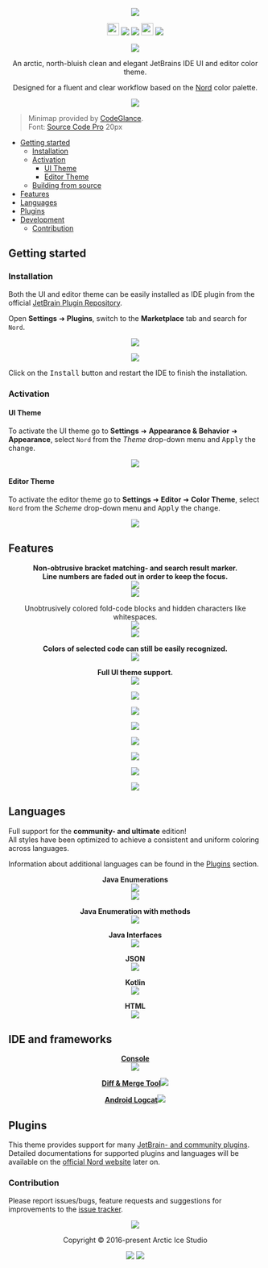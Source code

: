 <p align="center"><img src="https://raw.githubusercontent.com/arcticicestudio/nord-jetbrains/develop/assets/nord-jetbrains-banner.svg?sanitize=true"/></p>

<p align="center"><img src="https://assets-cdn.github.com/favicon.ico" width=24 height=24/> <a href="https://github.com/arcticicestudio/nord-jetbrains/releases/latest"><img src="https://img.shields.io/github/release/arcticicestudio/nord-jetbrains.svg?style=flat-square"/></a> <a href="https://github.com/arcticicestudio/nord/releases/tag/v0.2.0"><img src="https://img.shields.io/badge/Nord-v0.2.0-88C0D0.svg?style=flat-square"/></a> <img src="https://jetbrains.com/_assets/shared/favicons/jetbrains.ico" width=24 height=24/> <a href="https://www.jetbrains.com/idea"><img src="https://img.shields.io/badge/IntelliJ_IDEA-2019.1_+-000000.svg?style=flat-square"/></a></p>

<p align="center"><a href="https://github.com/arcticicestudio/nord-jetbrains/blob/v0.5.0/CHANGELOG.md#050"><img src="https://img.shields.io/badge/Changelog-0.5.0-81A1C1.svg?style=flat-square"/></a></p>

<p align="center">An arctic, north-bluish clean and elegant JetBrains IDE UI and editor color theme.</p>

<p align="center">Designed for a fluent and clear workflow based on the <a href="https://www.nordtheme.com">Nord</a> color palette.</p>

<p align="center"><img src="https://raw.githubusercontent.com/arcticicestudio/nord-jetbrains/develop/assets/scrot-top.png"/><br><blockquote>Minimap provided by <a href="https://plugins.jetbrains.com/plugin/7275?p=idea">CodeGlance</a>.<br>Font: <a href="https://adobe-fonts.github.io/source-code-pro">Source Code Pro</a> 20px</blockquote></p>

- [Getting started](#getting-started)
  - [Installation](#installation)
  - [Activation](#activation)
    - [UI Theme](#ui-theme)
    - [Editor Theme](#editor-theme)
  - [Building from source](#building-from-source)
- [Features](#features)
- [Languages](#languages)
- [Plugins](#plugins)
- [Development](#development)
  - [Contribution](#contribution)

## Getting started

### Installation

Both the UI and editor theme can be easily installed as IDE plugin from the official [JetBrain Plugin Repository][jb-plugin-repo-nord].

Open **Settings** ➜ **Plugins**, switch to the **Marketplace** tab and search for `Nord`.

<p align="center"><img src="https://raw.githubusercontent.com/arcticicestudio/nord-jetbrains/develop/assets/readme-installation.png"/></p>

<p align="center"><img src="https://raw.githubusercontent.com/arcticicestudio/nord-jetbrains/develop/assets/readme-activated-state.png"/></p>

Click on the <kbd>Install</kbd> button and restart the IDE to finish the installation.

### Activation

#### UI Theme

To activate the UI theme go to **Settings** ➜ **Appearance & Behavior** ➜ **Appearance**, select `Nord` from the _Theme_ drop-down menu and <kbd>Apply</kbd> the change.

<p align="center"><img src="https://raw.githubusercontent.com/arcticicestudio/nord-jetbrains/develop/assets/readme-activation-ui.png"/></p>

#### Editor Theme

To activate the editor theme go to **Settings** ➜ **Editor** ➜ **Color Theme**, select `Nord` from the _Scheme_ drop-down menu and <kbd>Apply</kbd> the change.

<p align="center"><img src="https://raw.githubusercontent.com/arcticicestudio/nord-jetbrains/develop/assets/readme-activation-editor.png"/></p>

## Features

<p align="center"><strong>Non-obtrusive bracket matching- and search result marker.<br>Line numbers are faded out in order to keep the focus.</strong><br><img src="https://raw.githubusercontent.com/arcticicestudio/nord-jetbrains/develop/assets/scrot-feature-bracket-matching-marker.png"/><br><img src="https://raw.githubusercontent.com/arcticicestudio/nord-jetbrains/develop/assets/scrcast-feature-search-results.gif"/></p>

<p align="center"></strong>Unobtrusively colored fold-code blocks and hidden characters like whitespaces.</strong><br><img src="https://raw.githubusercontent.com/arcticicestudio/nord-jetbrains/develop/assets/scrcast-feature-folded-text.gif"/><br><img src="https://raw.githubusercontent.com/arcticicestudio/nord-jetbrains/develop/assets/scrot-feature-hidden-characters.png"/></p>

<p align="center"><strong>Colors of selected code can still be easily recognized.</strong><br><img src="https://raw.githubusercontent.com/arcticicestudio/nord-jetbrains/develop/assets/scrcast-feature-selection.gif"/></p>

<p align="center"><strong>Full UI theme support.</strong><br><img src="https://raw.githubusercontent.com/arcticicestudio/nord-jetbrains/develop/assets/readme-ui-welcome-screen.png"/></p>

<p align="center"><img src="https://raw.githubusercontent.com/arcticicestudio/nord-jetbrains/develop/assets/readme-ui-import-wizard.png"/></p>

<p align="center"><img src="https://raw.githubusercontent.com/arcticicestudio/nord-jetbrains/develop/assets/readme-ui-overview.png"/></p>

<p align="center"><img src="https://raw.githubusercontent.com/arcticicestudio/nord-jetbrains/develop/assets/readme-ui-search-all.png"/></p>

<p align="center"><img src="https://raw.githubusercontent.com/arcticicestudio/nord-jetbrains/develop/assets/readme-ui-component-test.png"/></p>

<p align="center"><img src="https://raw.githubusercontent.com/arcticicestudio/nord-jetbrains/develop/assets/readme-ui-component-test-2.png"/></p>

<p align="center"><img src="https://raw.githubusercontent.com/arcticicestudio/nord-jetbrains/develop/assets/readme-ui-context-menu.png"/></p>

<p align="center"><img src="https://raw.githubusercontent.com/arcticicestudio/nord-jetbrains/develop/assets/readme-ui-notifications.png"/></p>

## Languages

Full support for the **community- and ultimate** edition!  
All styles have been optimized to achieve a consistent and uniform coloring across languages.

Information about additional languages can be found in the [Plugins](#plugins) section.

<p align="center"><strong>Java Enumerations</strong><br><img src="https://raw.githubusercontent.com/arcticicestudio/nord-jetbrains/develop/assets/scrot-lang-java.png"/><br><img src="https://raw.githubusercontent.com/arcticicestudio/nord-jetbrains/develop/assets/scrot-lang-java-enumeration.png"/></p>

<p align="center"><strong>Java Enumeration with methods</strong><br><img src="https://raw.githubusercontent.com/arcticicestudio/nord-jetbrains/develop/assets/scrot-lang-java-enumeration-method.png"/></p>

<p align="center"><strong>Java Interfaces</strong><br><img src="https://raw.githubusercontent.com/arcticicestudio/nord-jetbrains/develop/assets/scrot-lang-java-interface.png"/></p>

<p align="center"><strong>JSON</strong><br><img src="https://raw.githubusercontent.com/arcticicestudio/nord-jetbrains/develop/assets/scrot-lang-json.png"/></p>

<p align="center"><strong>Kotlin</strong><br><img src="https://raw.githubusercontent.com/arcticicestudio/nord-jetbrains/develop/assets/scrot-lang-kotlin.png"/></p>

<p align="center"><strong>HTML</strong><br><img src="https://raw.githubusercontent.com/arcticicestudio/nord-jetbrains/develop/assets/scrot-lang-html.png"/></p>

## IDE and frameworks

<p align="center"><strong><a href="https://www.jetbrains.com/help/idea/command-line-tools-console-tool-window.html">Console</a></strong><br><img src="https://raw.githubusercontent.com/arcticicestudio/nord-jetbrains/develop/assets/scrot-ide-console.png"/></p>

<p align="center"><strong><a href="https://www.jetbrains.com/help/idea/running-intellij-idea-as-a-diff-or-merge-command-line-tool.html">Diff & Merge Tool</a></strong><img src="https://raw.githubusercontent.com/arcticicestudio/nord-jetbrains/develop/assets/scrot-ide-diff-and-merge.png"/></p>

<p align="center"><strong><a href="https://developer.android.com/studio/command-line/logcat.html">Android Logcat</a></strong><img src="https://raw.githubusercontent.com/arcticicestudio/nord-jetbrains/develop/assets/scrot-ide-android-logcat.png"/></p>

## Plugins

This theme provides support for many [JetBrain- and community plugins](https://plugins.jetbrains.com). Detailed documentations for supported plugins and languages will be available on the [official Nord website][nord] later on.

### Contribution

Please report issues/bugs, feature requests and suggestions for improvements to the [issue tracker](https://github.com/arcticicestudio/nord-jetbrains/issues).

<p align="center"><img src="https://cdn.rawgit.com/arcticicestudio/nord/develop/src/assets/banner-footer-mountains.svg" /></p>

<p align="center">Copyright &copy; 2016-present Arctic Ice Studio</p>

<p align="center"><a href="https://github.com/arcticicestudio/nord-jetbrains/blob/develop/LICENSE.md"><img src="https://img.shields.io/badge/License-MIT-5E81AC.svg?style=flat-square"/></a> <a href="https://creativecommons.org/licenses/by-sa/4.0"><img src="https://img.shields.io/badge/License-CC_BY--SA_4.0-5E81AC.svg?style=flat-square"/></a></p>

[jb-plugin-repo-nord]: https://plugins.jetbrains.com/plugin/10321-nord-color-scheme
[nord]: https://www.nordtheme.com
